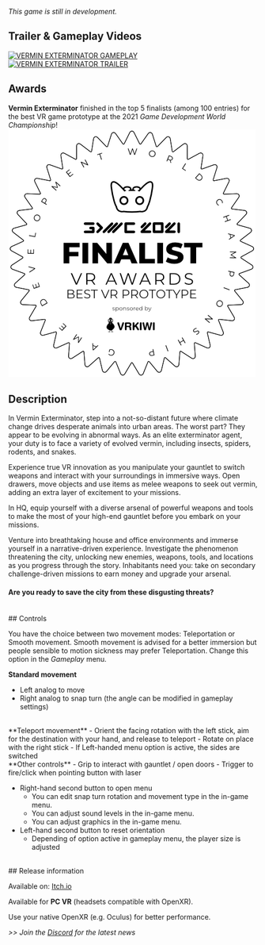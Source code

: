 
*This game is still in development.*

## Trailer & Gameplay Videos

[![VERMIN EXTERMINATOR GAMEPLAY](https://imgur.com/wKLnBa7.png)](https://youtu.be/x3VzVCAwRqw "Watch on Youtube")
[![VERMIN EXTERMINATOR TRAILER](https://imgur.com/QvmPcRD.png) ](https://youtu.be/sX_KhqiLSnk "Watch on Youtube")

## Awards


**Vermin Exterminator** finished in the top 5 finalists (among 100 entries) for the best VR game prototype at the 2021 _Game Development World Championship_!
![GDWC 2021 finalist](/img/vermin-exterminator/GDWC_2021-Finalist_Badges-White-500x500-VR_Proto.png "GDWC 2021 finalist")

## Description

In Vermin Exterminator, step into a not-so-distant future where climate change drives desperate animals into urban areas. The worst part? They appear to be evolving in abnormal ways. As an elite exterminator agent, your duty is to face a variety of evolved vermin, including insects, spiders, rodents, and snakes.

Experience true VR innovation as you manipulate your gauntlet to switch weapons and interact with your surroundings in immersive ways. Open drawers, move objects and use items as melee weapons to seek out vermin, adding an extra layer of excitement to your missions.

In HQ, equip yourself with a diverse arsenal of powerful weapons and tools to make the most of your high-end gauntlet before you embark on your missions.

Venture into breathtaking house and office environments and immerse yourself in a narrative-driven experience. Investigate the phenomenon threatening the city, unlocking new enemies, weapons, tools, and locations as you progress through the story. Inhabitants need you: take on secondary challenge-driven missions to earn money and upgrade your arsenal.

#### Are you ready to save the city from these disgusting threats?

<div id="carousel"></div>

<br/>
## Controls

You have the choice between two movement modes: Teleportation or Smooth movement. Smooth movement is advised for a better immersion but people sensible to motion sickness may prefer Teleportation. Change this option in the _Gameplay_ menu.

**Standard movement**
- Left analog to move
- Right analog to snap turn (the angle can be modified in gameplay settings)

<br/>
**Teleport movement**
- Orient the facing rotation with the left stick, aim for the destination with your hand, and release to teleport
- Rotate on place with the right stick
- If Left-handed menu option is active, the sides are switched

<br/>
**Other controls**
- Grip to interact with gauntlet / open doors
- Trigger to fire/click when pointing button with laser

- Right-hand second button to open menu
    - You can edit snap turn rotation and movement type in the in-game menu.
    - You can adjust sound levels in the in-game menu.
	- You can adjust graphics in the in-game menu.
- Left-hand second button to reset orientation
	- Depending of option active in gameplay menu, the player size is adjusted 

<br/>	
## Release information	
	
Available on: [Itch.io](https://mineogames.itch.io/vermin-exterminator)

Available for **PC VR** (headsets compatible with OpenXR).

Use your native OpenXR (e.g. Oculus) for better performance.


_>> Join the [Discord](https://discord.gg/dquReyq) for the latest news_